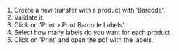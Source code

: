 1.  Create a new transfer with a product with 'Barcode'.
2.  Validate it.
3.  Click on 'Print \> Print Barcode Labels'.
4.  Select how many labels do you want for each product.
5.  Click on 'Print' and open the pdf with the labels.
